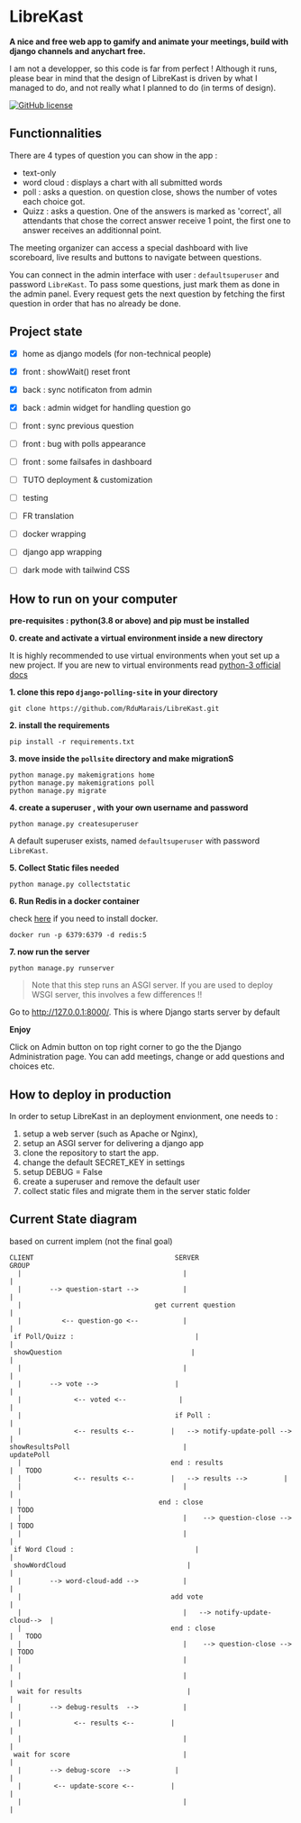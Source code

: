 # LibreKast

**A nice and free web app to gamify and animate your meetings, build with django channels and anychart free.**

I am not a developper, so this code is far from perfect ! Although it runs, please bear in mind that the design of LibreKast is driven by what I managed to do, and not really what I planned to do (in terms of design).

[![GitHub license](https://img.shields.io/github/license/RduMarais/LibreKast)](https://github.com/RduMarais/LibreKast/blob/master/LICENSE)


## Functionnalities

There are 4 types of question you can show in the app : 

 * text-only
 * word cloud : displays a chart with all submitted words
 * poll : asks a question. on question close, shows the number of votes each choice got.
 * Quizz : asks a question. One of the answers is marked as 'correct', all attendants that chose the correct answer receive 1 point, the first one to answer receives an additionnal point.

The meeting organizer can access a special dashboard with live scoreboard, live results and buttons to navigate between questions.

You can connect in the admin interface with user : `defaultsuperuser` and password `LibreKast`. To pass some questions, just mark them as done in the admin panel. Every request gets the next question by fetching the first question in order that has no already be done.

## Project state

 * [x] home as django models (for non-technical people)
 * [x] front : showWait() reset front
 * [x] back : sync notificaton from admin 
 * [x] back : admin widget for handling question go 
 * [ ] front : sync previous question
 * [ ] front : bug with polls appearance
 * [ ] front : some failsafes in dashboard
 * [ ] TUTO deployment & customization
 * [ ] testing
 * [ ] FR translation
 * [ ] docker wrapping
 * [ ] django app wrapping
 * [ ] dark mode with tailwind CSS


## How to run on your computer

__pre-requisites : python(3.8 or above) and pip must be installed__ 



**0. create and activate a virtual environment inside a new directory**

It is highly recommended to use virtual environments when yout set up a new project. If you are new to virtual environments read [python-3 official docs](https://docs.python.org/3/library/venv.html) 

**1. clone this repo `django-polling-site` in your directory**

```
git clone https://github.com/RduMarais/LibreKast.git
```

**2. install the requirements**

```
pip install -r requirements.txt
```

**3. move inside the `pollsite` directory and make migrationS**

```
python manage.py makemigrations home
python manage.py makemigrations poll
python manage.py migrate
```

**4. create a superuser , with your own username and password**

```
python manage.py createsuperuser
```
A default superuser exists, named `defaultsuperuser` with password `LibreKast`.

**5. Collect Static files needed**

```
python manage.py collectstatic
```

**6. Run Redis in a docker container**

check [here](https://www.docker.com/get-started) if you need to install docker.

```
docker run -p 6379:6379 -d redis:5
```

**7. now run the server**

```
python manage.py runserver
```

> Note that this step runs an ASGI server. If you are used to deploy WSGI server, this involves a few differences !!

Go to http://127.0.0.1:8000/. This is where Django starts server by default

**Enjoy**

Click on Admin button on top right corner to go the the Django Administration page.
You can add meetings, change or add questions and choices etc.


## How to deploy in production

In order to setup LibreKast in an deployment envionment, one needs to :

 1. setup a web server (such as Apache or Nginx), 
 2. setup an ASGI server for delivering a django app 
 3. clone the repository to start the app. 
 4. change the default SECRET_KEY in settings
 5. setup DEBUG = False
 6. create a superuser and remove the default user
 7. collect static files and migrate them in the server static folder
 
## Current State diagram 

based on current implem (not the final goal)

```
CLIENT									 SERVER						   GROUP
  |										   |							   |
  |		  --> question-start -->		   |							   |
  |									get current question				   |
  |			 <-- question-go <--		   |							   |
 if Poll/Quizz :							  |							   |
 showQuestion								 |							   |
  |										   |							   |
  |		  --> vote -->					 |							   |
  |				<-- voted <--			  |							   |
  |										 if Poll :						 |
  |				<-- results <--			|   --> notify-update-poll -->  |
showResultsPoll							   |						   updatePoll
  |										end : results					  |   TODO
  |				<-- results <--			|	--> results -->			|
  |										   |							   |
  |									 end : close						   | TODO
  |										   |	--> question-close -->	 | TODO
  |										   |							   |
 if Word Cloud :							  |							   |
 showWordCloud								|							   |
  |		  --> word-cloud-add -->		   |							   |
  |										add vote						   |
  |										   |   --> notify-update-cloud-->  |
  |										end : close						|   TODO
  |										   |	--> question-close -->	 | TODO
  |										   |							   |
  |										   |							   |
  wait for results							|							   |
  |		  --> debug-results  -->		   |							   |
  |				<-- results <--			|							   |
  |										   |							   |
 wait for score							   |							   |
  |		  --> debug-score  -->			 |							   |
  |		   <-- update-score <--			|							   |
  |										   |							   |
```
